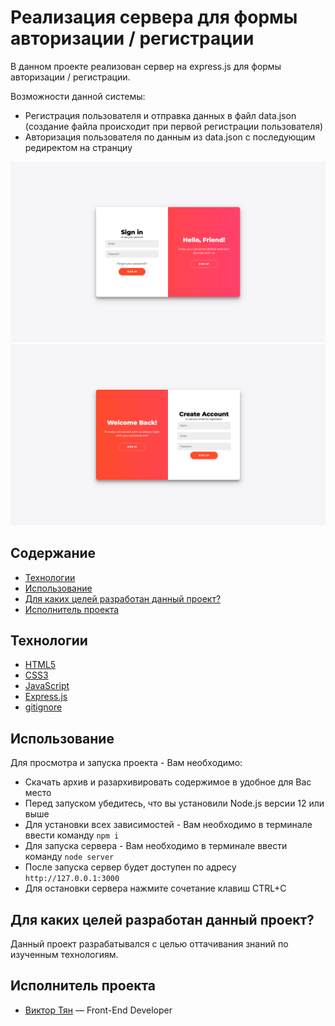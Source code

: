 # Реализация сервера для формы авторизации / регистрации

В данном проекте реализован сервер на express.js для формы авторизации / регистрации.

Возможности данной системы:

- Регистрация пользователя и отправка данных в файл data.json (создание файла происходит при первой регистрации пользователя)
- Авторизация пользователя по данным из data.json с последующим редиректом на странциу

![preview-1](https://github.com/vityan99/Auth-reg-form-server/blob/main/preview-1.png)
![preview-2](https://github.com/vityan99/Auth-reg-form-server/blob/main/preview-2.png)

## Содержание

- [Технологии](#технологии)
- [Использование](#использование)
- [Для каких целей разработан данный проект?](#для-каких-целей-разработан-данный-проект)
- [Исполнитель проекта](#исполнитель-проекта)

## Технологии

- [HTML5](https://html.com/html5/)
- [CSS3](https://www.w3schools.com/W3CSS/)
- [JavaScript](https://javascript.ru/)
- [Express.js](https://nodejsdev.ru/guides/metanit/express-intro/)
- [gitignore](https://docs.gitignore.io/)

## Использование

Для просмотра и запуска проекта - Вам необходимо:

- Скачать архив и разархивировать содержимое в удобное для Вас место
- Перед запуском убедитесь, что вы установили Node.js версии 12 или выше
- Для установки всех зависимостей - Вам необходимо в терминале ввести команду `npm i`
- Для запуска сервера - Вам необходимо в терминале ввести команду `node server`
- После запуска сервер будет доступен по адресу `http://127.0.0.1:3000`
- Для остановки сервера нажмите сочетание клавиш CTRL+C

## Для каких целей разработан данный проект?

Данный проект разрабатывался с целью оттачивания знаний по изученным технологиям.

## Исполнитель проекта

- [Виктор Тян](https://t.me/vityan00) — Front-End Developer
